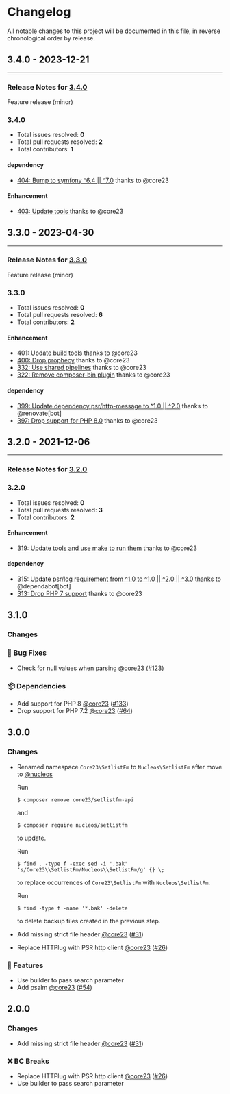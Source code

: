 # Changelog

All notable changes to this project will be documented in this file, in reverse chronological order by release.

## 3.4.0 - 2023-12-21


-----

### Release Notes for [3.4.0](https://github.com/nucleos/setlistfm/milestone/6)

Feature release (minor)

### 3.4.0

- Total issues resolved: **0**
- Total pull requests resolved: **2**
- Total contributors: **1**

#### dependency

 - [404: Bump to symfony ^6.4 || ^7.0](https://github.com/nucleos/setlistfm/pull/404) thanks to @core23

#### Enhancement

 - [403: Update tools ](https://github.com/nucleos/setlistfm/pull/403) thanks to @core23

## 3.3.0 - 2023-04-30


-----

### Release Notes for [3.3.0](https://github.com/nucleos/setlistfm/milestone/3)

Feature release (minor)

### 3.3.0

- Total issues resolved: **0**
- Total pull requests resolved: **6**
- Total contributors: **2**

#### Enhancement

 - [401: Update build tools](https://github.com/nucleos/setlistfm/pull/401) thanks to @core23
 - [400: Drop prophecy](https://github.com/nucleos/setlistfm/pull/400) thanks to @core23
 - [332: Use shared pipelines](https://github.com/nucleos/setlistfm/pull/332) thanks to @core23
 - [322: Remove composer-bin plugin](https://github.com/nucleos/setlistfm/pull/322) thanks to @core23

#### dependency

 - [399: Update dependency psr/http-message to ^1.0 || ^2.0](https://github.com/nucleos/setlistfm/pull/399) thanks to @renovate[bot]
 - [397: Drop support for PHP 8.0](https://github.com/nucleos/setlistfm/pull/397) thanks to @core23

## 3.2.0 - 2021-12-06



-----

### Release Notes for [3.2.0](https://github.com/nucleos/setlistfm/milestone/1)



### 3.2.0

- Total issues resolved: **0**
- Total pull requests resolved: **3**
- Total contributors: **2**

#### Enhancement

 - [319: Update tools and use make to run them](https://github.com/nucleos/setlistfm/pull/319) thanks to @core23

#### dependency

 - [315: Update psr/log requirement from ^1.0 to ^1.0 || ^2.0 || ^3.0](https://github.com/nucleos/setlistfm/pull/315) thanks to @dependabot[bot]
 - [313: Drop PHP 7 support](https://github.com/nucleos/setlistfm/pull/313) thanks to @core23

## 3.1.0

### Changes

### 🐛 Bug Fixes

- Check for null values when parsing [@core23] ([#123])

### 📦 Dependencies

- Add support for PHP 8 [@core23] ([#133])
- Drop support for PHP 7.2 [@core23] ([#64])

## 3.0.0

### Changes

- Renamed namespace `Core23\SetlistFm` to `Nucleos\SetlistFm` after move to [@nucleos]

  Run

  ```
  $ composer remove core23/setlistfm-api
  ```

  and

  ```
  $ composer require nucleos/setlistfm
  ```

  to update.

  Run

  ```
  $ find . -type f -exec sed -i '.bak' 's/Core23\\SetlistFm/Nucleos\\SetlistFm/g' {} \;
  ```

  to replace occurrences of `Core23\SetlistFm` with `Nucleos\SetlistFm`.

  Run

  ```
  $ find -type f -name '*.bak' -delete
  ```

  to delete backup files created in the previous step.

- Add missing strict file header [@core23] ([#31])
- Replace HTTPlug with PSR http client [@core23] ([#26])

### 🚀 Features

- Use builder to pass search parameter
- Add psalm [@core23] ([#54])

## 2.0.0

### Changes

- Add missing strict file header [@core23] ([#31])

### ❌ BC Breaks

- Replace HTTPlug with PSR http client [@core23] ([#26])
- Use builder to pass search parameter

[#54]: https://github.com/nucleos/setlistfm/pull/54
[#31]: https://github.com/nucleos/setlistfm/pull/31
[#26]: https://github.com/nucleos/setlistfm/pull/26
[@nucleos]: https://github.com/nucleos
[@core23]: https://github.com/core23
[#133]: https://github.com/nucleos/setlistfm/pull/133
[#123]: https://github.com/nucleos/setlistfm/pull/123
[#64]: https://github.com/nucleos/setlistfm/pull/64
